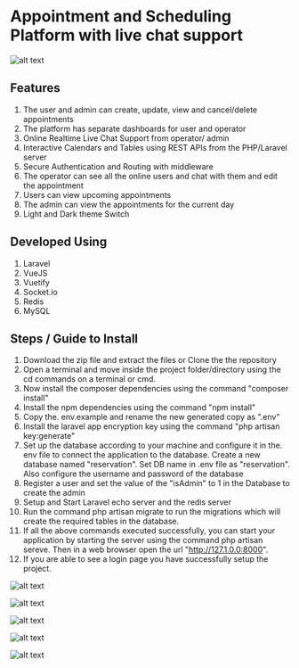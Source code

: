 # Appointment and Scheduling Platform with live chat support
![alt text](https://s3.amazonaws.com/poly-screenshots.angel.co/Project/4a/1116204/dee4b64414509d8a1e4ba14018102ffe-original.jpg)

## Features
1. The user and admin can create, update, view and cancel/delete appointments
2. The platform has separate dashboards for user and operator
3. Online Realtime Live Chat Support from operator/ admin
4. Interactive Calendars and Tables using REST APIs from the PHP/Laravel server
5. Secure Authentication and Routing with middleware
6. The operator can see all the online users and chat with them and edit the appointment
7. Users can view upcoming appointments
8. The admin can view the appointments for the current day
9. Light and Dark theme Switch

## Developed Using
1. Laravel
2. VueJS
3. Vuetify
4. Socket.io
6. Redis
7. MySQL

## Steps / Guide to Install

1. Download the zip file and extract the files or Clone the the repository
2. Open a terminal and move inside the project folder/directory using the cd commands on a terminal or cmd.
3. Now install the composer dependencies using the command "composer install"
4. Install the npm dependencies using the command "npm install"
5. Copy the. env.example and rename the new generated copy as ".env"
6. Install the laravel app encryption key using the command "php artisan key:generate"
7. Set up the database according to your machine and configure it in the. env file to connect the application to the database. Create a new database named "reservation". Set DB name in .env file as "reservation". Also configure the username and password of the database
8. Register a user and set the value of the "isAdmin" to 1 in the Database to create the admin
9. Setup and Start Laravel echo server and the redis server
8. Run the command php artisan migrate to run the migrations which will create the required tables in the database.
10. If all the above commands executed successfully, you can start your application by starting the server using the command php artisan sereve. Then in a web browser open the url "http://127.1.0.0:8000".
11. If you are able to see a login page you have successfully setup the project.



![alt text](https://s3.amazonaws.com/poly-screenshots.angel.co/Project/4a/1116204/a99943f705b8b141215df019e8235faa-original.jpg)


![alt text](https://s3.amazonaws.com/poly-screenshots.angel.co/Project/4a/1116204/2dafb761072a1b83a378e358af75fc59-original.jpg)


![alt text](https://s3.amazonaws.com/poly-screenshots.angel.co/Project/4a/1116204/9a9e3730bd3fa671a80ef2a9217f1cd0-original.jpg)


![alt text](https://s3.amazonaws.com/poly-screenshots.angel.co/Project/4a/1116204/7a84e875dcf42ca7749f34b3ffb4468f-original.jpg)


![alt text](https://s3.amazonaws.com/poly-screenshots.angel.co/Project/4a/1116204/bd9fe654ece467179b0672dfdead52e7-original.jpg)